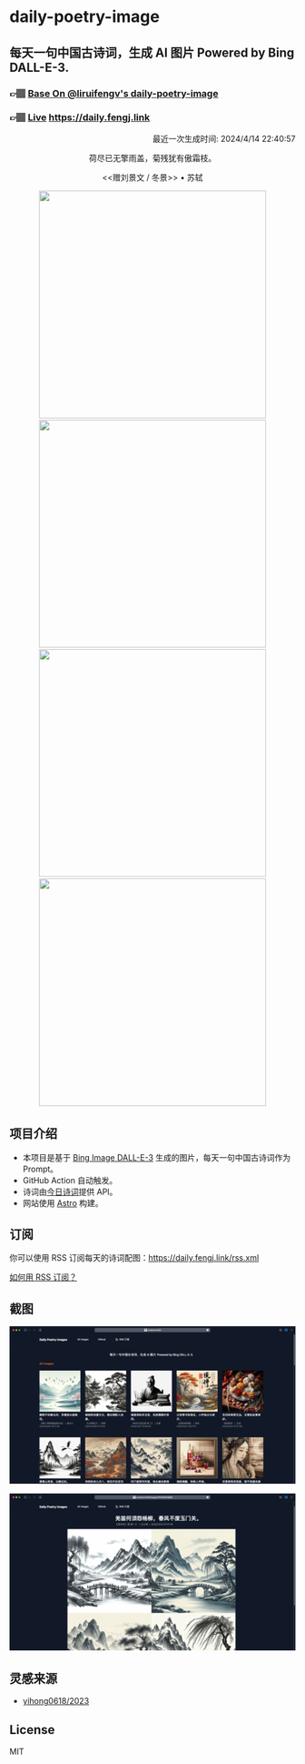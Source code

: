 
# daily-poetry-image

## 每天一句中国古诗词，生成 AI 图片 Powered by Bing DALL-E-3.

### 👉🏽 [Base On @liruifengv's daily-poetry-image](https://github.com/liruifengv/daily-poetry-image)

### 👉🏽 [Live](https://daily.fengj.link) https://daily.fengj.link

<p align="right">
  最近一次生成时间: 2024/4/14 22:40:57
</p>
<p align="center">
荷尽已无擎雨盖，菊残犹有傲霜枝。
</p>
<p align="center">
<<赠刘景文 / 冬景>> • 苏轼
</p>
<p align="center">
<img src="https://tse1.mm.bing.net/th/id/OIG3.i1G1lxGWggAI2r43xqvv" height="400" width="400" />
<img src="https://tse4.mm.bing.net/th/id/OIG3.4So_hkxHgYjRIVNUAhtH" height="400" width="400" />
<img src="https://tse4.mm.bing.net/th/id/OIG3.RT7om2hptomaSJSyhsmL" height="400" width="400" />
<img src="https://tse3.mm.bing.net/th/id/OIG3.bIv3QRMmUiqaYrS.2q48" height="400" width="400" />
</p>

## 项目介绍

-   本项目是基于 [Bing Image DALL-E-3](https://www.bing.com/images/create) 生成的图片，每天一句中国古诗词作为 Prompt。
-   GitHub Action 自动触发。
-   诗词由[今日诗词](https://www.jinrishici.com/)提供 API。
-   网站使用 [Astro](https://astro.build) 构建。

## 订阅

你可以使用 RSS 订阅每天的诗词配图：https://daily.fengj.link/rss.xml

[如何用 RSS 订阅？](https://zhuanlan.zhihu.com/p/55026716)

## 截图

![图片列表](./screenshots/Snipaste_2023-12-28_21-00-26.png)

![图片详情](./screenshots/Snipaste_2023-12-28_21-00-53.png)

## 灵感来源

-   [yihong0618/2023](https://github.com/yihong0618/2023)

## License

MIT
